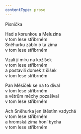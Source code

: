 ```yaml
---
contentType: prose
---
```


Písnička

Had s korunkou a Meluzina  
v tom lese stříbrném  
Sněhurku záblo ó ta zima  
v tom lese stříbrném

  

Vzali jí míru na kožíšek  
v tom lese stříbrném  
a postavili domek z šišek  
v tom lese stříbrném

  

Pan Měsíček se na to díval  
v tom lese stříbrném  
a větrům měchy pozašíval  
v tom lese stříbrném

  

Ach Sněhurka jen štěstím vzdychá  
v tom lese stříbrném  
a hromská zima honí bycha  
v tom lese stříbrném
